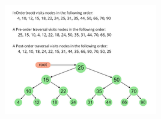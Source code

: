 

<p align="center">
<img src="../media/pre-in-post-order-traversals.jpeg" width="80%" height="80%" align="middle">
</p>
